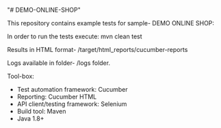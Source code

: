 "# DEMO-ONLINE-SHOP" 

This repository contains example tests for sample- DEMO ONLINE SHOP:

In order to run the tests execute: mvn clean test

Results in HTML format- /target/html_reports/cucumber-reports 

Logs available in folder-  /logs folder.

Tool-box:
* Test automation framework: Cucumber
* Reporting: Cucumber HTML
* API client/testing framework: Selenium
* Build tool: Maven
* Java 1.8+
